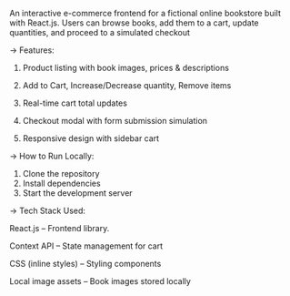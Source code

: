 An interactive e-commerce frontend for a fictional online bookstore built with React.js. Users can browse books, add them to a cart, update quantities, and proceed to a simulated checkout

-> Features:
 
 1. Product listing with book images, prices & descriptions

 2. Add to Cart, Increase/Decrease quantity, Remove items

 3. Real-time cart total updates

 4. Checkout modal with form submission simulation

 5. Responsive design with sidebar cart


-> How to Run Locally:
 1. Clone the repository
 2. Install dependencies
 3. Start the development server


-> Tech Stack Used:

React.js – Frontend library. 

Context API – State management for cart

CSS (inline styles) – Styling components

Local image assets – Book images stored locally



